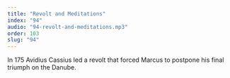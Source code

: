 ```yaml
---
title: "Revolt and Meditations"
index: "94"
audio: "94-revolt-and-meditations.mp3"
order: 103
slug: "94"
---
```


In 175 Avidius Cassius led a revolt that forced Marcus to postpone his final triumph on the Danube.


